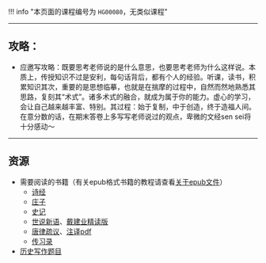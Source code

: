 !!! info "本页面的课程编号为 `HG00080`，无类似课程"

---

## 攻略：
- 应邀写攻略：既要思考老师说的是什么意思，也要思考老师为什么这样说。本质上，传授知识不过是安利，每句话背后，都有个人的经验。听课，读书，积累知识其次，重要的是思想临摹，也就是在揣摩的过程中，自然而然地熟悉其思路，复刻其“术式”。诸多术式的融合，就成为属于你的能力。虚心的学习，会让自己越来越丰富、特别。其过程：始于复制，中于创造，终于造福人间。在意分数的话，在期末答卷上多写写老师说过的观点，卑微的文经sen sei将十分感动～

---

## 资源
- 需要阅读的书籍（有关epub格式书籍的教程请查看[关于epub文件](../../技巧/计算机基础/关于epub文件.md)）  
    - [诗经](https://api.ecylt.top/v1/lanzou_link?url=https://cqu-openlib.lanzout.com/iWl1T1wl23te&type=down)  
    - [庄子](https://api.ecylt.top/v1/lanzou_link?url=https://cqu-openlib.lanzout.com/iCVqA1wl231g&type=down)  
    - [史记](https://api.ecylt.top/v1/lanzou_link?url=https://cqu-openlib.lanzout.com/iijGP1wl22ed&type=down)  
    - [世说新语](https://api.ecylt.top/v1/lanzou_link?url=https://cqu-openlib.lanzout.com/i8JEY1wl20li&type=down)、[戴建业精读版](https://api.ecylt.top/v1/lanzou_link?url=https://cqu-openlib.lanzout.com/iGvD41wl23bg&type=down)  
    - [唐律疏议](https://api.ecylt.top/v1/lanzou_link?url=https://cqu-openlib.lanzout.com/ii35A1wl22la&type=down)、[注译pdf](https://api.ecylt.top/v1/lanzou_link?url=https://cqu-openlib.lanzout.com/iZTEv1wmr7hc&type=down)  
    - [传习录](https://api.ecylt.top/v1/lanzou_link?url=https://cqu-openlib.lanzout.com/iB4VM1wl20pc&type=down)  
- [历史写作题目](../../杂项/文明经典写作题目/文明经典A历史写作题目.md)
